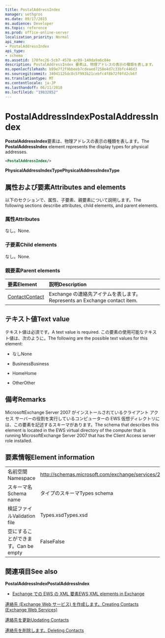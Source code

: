 ```yaml
---
title: PostalAddressIndex
manager: sethgros
ms.date: 09/17/2015
ms.audience: Developer
ms.topic: reference
ms.prod: office-online-server
localization_priority: Normal
api_name:
- PostalAddressIndex
api_type:
- schema
ms.assetid: 170fec26-5cb7-4578-ac09-140da9a6c84e
description: PostalAddressIndex 要素は、物理アドレスの表示の種類を表します。
ms.openlocfilehash: b99e7f2f9bbeeb7cdeaed7258e4d7c33bfc446d3
ms.sourcegitcommit: 34041125dc8c5f993b21cebfc4f8b72f0fd2cb6f
ms.translationtype: MT
ms.contentlocale: ja-JP
ms.lasthandoff: 06/11/2018
ms.locfileid: "19832852"
---
```

# <a name="postaladdressindex"></a><span data-ttu-id="b06d2-103">PostalAddressIndex</span><span class="sxs-lookup"><span data-stu-id="b06d2-103">PostalAddressIndex</span></span>

<span data-ttu-id="b06d2-104">**PostalAddressIndex**要素は、物理アドレスの表示の種類を表します。</span><span class="sxs-lookup"><span data-stu-id="b06d2-104">The **PostalAddressIndex** element represents the display types for physical addresses.</span></span> 
  
```xml
<PostalAddressIndex/>
```

 <span data-ttu-id="b06d2-105">**PhysicalAddressIndexType**</span><span class="sxs-lookup"><span data-stu-id="b06d2-105">**PhysicalAddressIndexType**</span></span>
## <a name="attributes-and-elements"></a><span data-ttu-id="b06d2-106">属性および要素</span><span class="sxs-lookup"><span data-stu-id="b06d2-106">Attributes and elements</span></span>

<span data-ttu-id="b06d2-107">以下のセクションで、属性、子要素、親要素について説明します。</span><span class="sxs-lookup"><span data-stu-id="b06d2-107">The following sections describe attributes, child elements, and parent elements.</span></span>
  
### <a name="attributes"></a><span data-ttu-id="b06d2-108">属性</span><span class="sxs-lookup"><span data-stu-id="b06d2-108">Attributes</span></span>

<span data-ttu-id="b06d2-109">なし。</span><span class="sxs-lookup"><span data-stu-id="b06d2-109">None.</span></span>
  
### <a name="child-elements"></a><span data-ttu-id="b06d2-110">子要素</span><span class="sxs-lookup"><span data-stu-id="b06d2-110">Child elements</span></span>

<span data-ttu-id="b06d2-111">なし。</span><span class="sxs-lookup"><span data-stu-id="b06d2-111">None.</span></span>
  
### <a name="parent-elements"></a><span data-ttu-id="b06d2-112">親要素</span><span class="sxs-lookup"><span data-stu-id="b06d2-112">Parent elements</span></span>

|<span data-ttu-id="b06d2-113">**要素**</span><span class="sxs-lookup"><span data-stu-id="b06d2-113">**Element**</span></span>|<span data-ttu-id="b06d2-114">**説明**</span><span class="sxs-lookup"><span data-stu-id="b06d2-114">**Description**</span></span>|
|:-----|:-----|
|[<span data-ttu-id="b06d2-115">Contact</span><span class="sxs-lookup"><span data-stu-id="b06d2-115">Contact</span></span>](contact.md) <br/> |<span data-ttu-id="b06d2-116">Exchange の連絡先アイテムを表します。</span><span class="sxs-lookup"><span data-stu-id="b06d2-116">Represents an Exchange contact item.</span></span>  <br/> |
   
## <a name="text-value"></a><span data-ttu-id="b06d2-117">テキスト値</span><span class="sxs-lookup"><span data-stu-id="b06d2-117">Text value</span></span>

<span data-ttu-id="b06d2-118">テキスト値は必須です。</span><span class="sxs-lookup"><span data-stu-id="b06d2-118">A text value is required.</span></span> <span data-ttu-id="b06d2-119">この要素の使用可能なテキスト値は、次のように。</span><span class="sxs-lookup"><span data-stu-id="b06d2-119">The following are the possible text values for this element:</span></span>
  
- <span data-ttu-id="b06d2-120">なし</span><span class="sxs-lookup"><span data-stu-id="b06d2-120">None</span></span>
    
- <span data-ttu-id="b06d2-121">Business</span><span class="sxs-lookup"><span data-stu-id="b06d2-121">Business</span></span>
    
- <span data-ttu-id="b06d2-122">Home</span><span class="sxs-lookup"><span data-stu-id="b06d2-122">Home</span></span>
    
- <span data-ttu-id="b06d2-123">Other</span><span class="sxs-lookup"><span data-stu-id="b06d2-123">Other</span></span>
    
## <a name="remarks"></a><span data-ttu-id="b06d2-124">備考</span><span class="sxs-lookup"><span data-stu-id="b06d2-124">Remarks</span></span>

<span data-ttu-id="b06d2-125">MicrosoftExchange Server 2007 がインストールされているクライアント アクセス サーバーの役割を実行しているコンピューターの EWS 仮想ディレクトリには、この要素を記述するスキーマがあります。</span><span class="sxs-lookup"><span data-stu-id="b06d2-125">The schema that describes this element is located in the EWS virtual directory of the computer that is running MicrosoftExchange Server 2007 that has the Client Access server role installed.</span></span>
  
## <a name="element-information"></a><span data-ttu-id="b06d2-126">要素情報</span><span class="sxs-lookup"><span data-stu-id="b06d2-126">Element information</span></span>

|||
|:-----|:-----|
|<span data-ttu-id="b06d2-127">名前空間</span><span class="sxs-lookup"><span data-stu-id="b06d2-127">Namespace</span></span>  <br/> |http://schemas.microsoft.com/exchange/services/2006/types  <br/> |
|<span data-ttu-id="b06d2-128">スキーマ名</span><span class="sxs-lookup"><span data-stu-id="b06d2-128">Schema name</span></span>  <br/> |<span data-ttu-id="b06d2-129">タイプのスキーマ</span><span class="sxs-lookup"><span data-stu-id="b06d2-129">Types schema</span></span>  <br/> |
|<span data-ttu-id="b06d2-130">検証ファイル</span><span class="sxs-lookup"><span data-stu-id="b06d2-130">Validation file</span></span>  <br/> |<span data-ttu-id="b06d2-131">Types.xsd</span><span class="sxs-lookup"><span data-stu-id="b06d2-131">Types.xsd</span></span>  <br/> |
|<span data-ttu-id="b06d2-132">空にすることができます。</span><span class="sxs-lookup"><span data-stu-id="b06d2-132">Can be empty</span></span>  <br/> |<span data-ttu-id="b06d2-133">False</span><span class="sxs-lookup"><span data-stu-id="b06d2-133">False</span></span>  <br/> |
   
## <a name="see-also"></a><span data-ttu-id="b06d2-134">関連項目</span><span class="sxs-lookup"><span data-stu-id="b06d2-134">See also</span></span>



 <span data-ttu-id="b06d2-135">**PostalAddressIndex**</span><span class="sxs-lookup"><span data-stu-id="b06d2-135">**PostalAddressIndex**</span></span>


- [<span data-ttu-id="b06d2-136">Exchange での EWS の XML 要素</span><span class="sxs-lookup"><span data-stu-id="b06d2-136">EWS XML elements in Exchange</span></span>](ews-xml-elements-in-exchange.md)


[<span data-ttu-id="b06d2-137">連絡先 (Exchange Web サービス) を作成します。</span><span class="sxs-lookup"><span data-stu-id="b06d2-137">Creating Contacts (Exchange Web Services)</span></span>](http://msdn.microsoft.com/library/4845917e-70d1-481c-bbd7-011ec6571789%28Office.15%29.aspx)
  
[<span data-ttu-id="b06d2-138">連絡先を更新</span><span class="sxs-lookup"><span data-stu-id="b06d2-138">Updating Contacts</span></span>](http://msdn.microsoft.com/library/9a865953-b94a-4229-b632-2dee433314be%28Office.15%29.aspx)
  
[<span data-ttu-id="b06d2-139">連絡先を削除します。</span><span class="sxs-lookup"><span data-stu-id="b06d2-139">Deleting Contacts</span></span>](http://msdn.microsoft.com/library/fcc3dc84-cd3e-455e-a1a7-ae6921c9b588%28Office.15%29.aspx)

